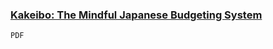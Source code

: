 ### [Kakeibo: The Mindful Japanese Budgeting System](https://www.credit.com/personal-finance/kakeibo)
    PDF

